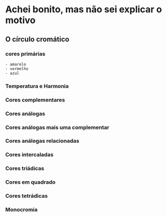 # Achei bonito, mas não sei explicar o motivo

## O círculo cromático

### cores primárias
    - amarelo
    - vermelho
    - azul

### Temperatura e Harmonia

### Cores complementares

### Cores análogas

### Cores análogas mais uma complementar

### Cores análogas relacionadas

### Cores intercaladas

### Cores triádicas

### Cores em quadrado 

### Cores tetrádicas

### Monocromia
